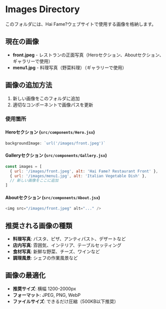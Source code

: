 # Images Directory

このフォルダには、Hai Fame?ウェブサイトで使用する画像を格納します。

## 現在の画像

- **front.jpeg** - レストランの正面写真（Heroセクション、Aboutセクション、ギャラリーで使用）
- **menu1.jpg** - 料理写真（野菜料理）（ギャラリーで使用）

## 画像の追加方法

1. 新しい画像をこのフォルダに追加
2. 適切なコンポーネントで画像パスを更新

### 使用箇所

#### Heroセクション (`src/components/Hero.jsx`)
```javascript
backgroundImage: `url('/images/front.jpeg')`
```

#### Galleryセクション (`src/components/Gallery.jsx`)
```javascript
const images = [
  { url: '/images/front.jpeg', alt: 'Hai Fame? Restaurant Front' },
  { url: '/images/menu1.jpg', alt: 'Italian Vegetable Dish' },
  // 新しい画像をここに追加
]
```

#### Aboutセクション (`src/components/About.jsx`)
```javascript
<img src="/images/front.jpeg" alt="..." />
```

## 推奨される画像の種類

- **料理写真**: パスタ、ピザ、アンティパスト、デザートなど
- **店内写真**: 雰囲気、インテリア、テーブルセッティング
- **食材写真**: 新鮮な野菜、チーズ、ワインなど
- **調理風景**: シェフの作業風景など

## 画像の最適化

- **推奨サイズ**: 横幅 1200-2000px
- **フォーマット**: JPEG, PNG, WebP
- **ファイルサイズ**: できるだけ圧縮（500KB以下推奨）
